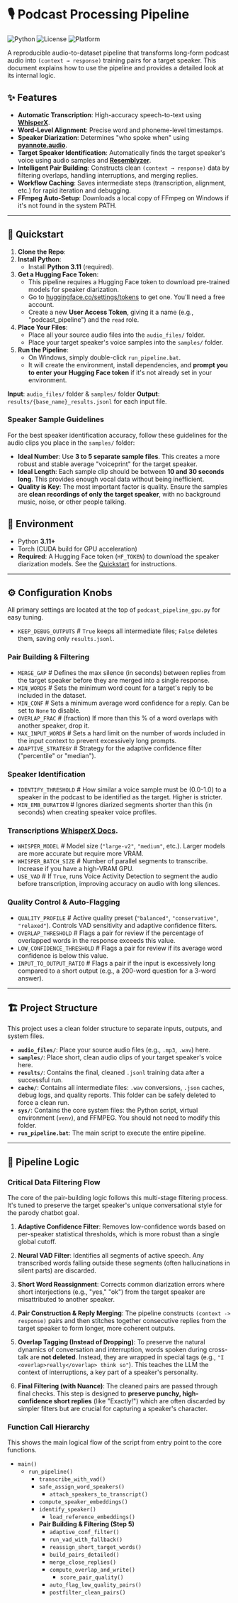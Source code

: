 # 🎙️ Podcast Processing Pipeline

![Python](https://img.shields.io/badge/python-3.11-blue) ![License](https://img.shields.io/badge/license-MIT-green) ![Platform](https://img.shields.io/badge/platform-Windows%20%7C%20Linux-lightgrey)

A reproducible audio-to-dataset pipeline that transforms long-form podcast audio into `(context → response)` training pairs for a target speaker. This document explains how to use the pipeline and provides a detailed look at its internal logic.

## ✨ Features

* **Automatic Transcription**: High-accuracy speech-to-text using **[WhisperX](https://github.com/m-bain/whisperx)**.
* **Word-Level Alignment**: Precise word and phoneme-level timestamps.
* **Speaker Diarization**: Determines "who spoke when" using **[pyannote.audio](https://pyannote.github.io/pyannote-audio/)**.
* **Target Speaker Identification**: Automatically finds the target speaker's voice using audio samples and **[Resemblyzer](https://github.com/resemble-ai/Resemblyzer)**.
* **Intelligent Pair Building**: Constructs clean `(context → response)` data by filtering overlaps, handling interruptions, and merging replies.
* **Workflow Caching**: Saves intermediate steps (transcription, alignment, etc.) for rapid iteration and debugging.
* **FFmpeg Auto-Setup**: Downloads a local copy of FFmpeg on Windows if it's not found in the system PATH.

---

## 🚀 Quickstart

1.  **Clone the Repo**:
2.  **Install Python**:
    * Install **Python 3.11** (required).
3.  **Get a Hugging Face Token**:
    * This pipeline requires a Hugging Face token to download pre-trained models for speaker diarization.
    * Go to [huggingface.co/settings/tokens](https://huggingface.co/settings/tokens) to get one. You'll need a free account.
    * Create a new **User Access Token**, giving it a name (e.g., "podcast_pipeline") and the `read` role.
4.  **Place Your Files**:
    * Place all your source audio files into the `audio_files/` folder.
    * Place your target speaker's voice samples into the `samples/` folder.
5.  **Run the Pipeline**:
    * On Windows, simply double-click `run_pipeline.bat`.
    * It will create the environment, install dependencies, and **prompt you to enter your Hugging Face token** if it's not already set in your environment.

**Input**: `audio_files/` folder & `samples/` folder
**Output**: `results/{base_name}_results.jsonl` for each input file.


### Speaker Sample Guidelines

For the best speaker identification accuracy, follow these guidelines for the audio clips you place in the `samples/` folder:

* **Ideal Number**: Use **3 to 5 separate sample files**. This creates a more robust and stable average "voiceprint" for the target speaker.
* **Ideal Length**: Each sample clip should be between **10 and 30 seconds long**. This provides enough vocal data without being inefficient.
* **Quality is Key**: The most important factor is quality. Ensure the samples are **clean recordings of only the target speaker**, with no background music, noise, or other people talking.


## 🔑 Environment

* Python **3.11+**
* Torch (CUDA build for GPU acceleration)
* **Required**: A Hugging Face token (`HF_TOKEN`) to download the speaker diarization models. See the [Quickstart](#-quickstart) for instructions.
---

## ⚙️ Configuration Knobs

All primary settings are located at the top of `podcast_pipeline_gpu.py` for easy tuning.

* `KEEP_DEBUG_OUTPUTS` # `True` keeps all intermediate files; `False` deletes them, saving only `results.jsonl`.

### Pair Building & Filtering
* `MERGE_GAP` # Defines the max silence (in seconds) between replies from the target speaker before they are merged into a single response.
* `MIN_WORDS` # Sets the minimum word count for a target's reply to be included in the dataset.
* `MIN_CONF` # Sets a minimum average word confidence for a reply. Can be set to `None` to disable.
* `OVERLAP_FRAC` # (fraction) If more than this % of a word overlaps with another speaker, drop it.
* `MAX_INPUT_WORDS` # Sets a hard limit on the number of words included in the input context to prevent excessively long prompts.
* `ADAPTIVE_STRATEGY` # Strategy for the adaptive confidence filter ("percentile" or "median").

### Speaker Identification
* `IDENTIFY_THRESHOLD` # How similar a voice sample must be (0.0-1.0) to a speaker in the podcast to be identified as the target. Higher is stricter.
* `MIN_EMB_DURATION` # Ignores diarized segments shorter than this (in seconds) when creating speaker voice profiles.

### Transcriptions **[WhisperX Docs](https://github.com/openai/whisper)**.
* `WHISPER_MODEL` # Model size (`"large-v2"`, `"medium"`, etc.). Larger models are more accurate but require more VRAM.
* `WHISPER_BATCH_SIZE` # Number of parallel segments to transcribe. Increase if you have a high-VRAM GPU.
* `USE_VAD` # If `True`, runs Voice Activity Detection to segment the audio before transcription, improving accuracy on audio with long silences.

### Quality Control & Auto-Flagging
* `QUALITY_PROFILE` # Active quality preset (`"balanced"`, `"conservative"`, `"relaxed"`). Controls VAD sensitivity and adaptive confidence filters.
* `OVERLAP_THRESHOLD` # Flags a pair for review if the percentage of overlapped words in the response exceeds this value.
* `LOW_CONFIDENCE_THRESHOLD` # Flags a pair for review if its average word confidence is below this value.
* `INPUT_TO_OUTPUT_RATIO` # Flags a pair if the input is excessively long compared to a short output (e.g., a 200-word question for a 3-word answer).

---

## 🏗️ Project Structure

This project uses a clean folder structure to separate inputs, outputs, and system files.

* **`audio_files/`**: Place your source audio files (e.g., `.mp3`, `.wav`) here.
* **`samples/`**: Place short, clean audio clips of your target speaker's voice here.
* **`results/`**: Contains the final, cleaned `.jsonl` training data after a successful run.
* **`cache/`**: Contains all intermediate files: `.wav` conversions, `.json` caches, debug logs, and quality reports. This folder can be safely deleted to force a clean run.
* **`sys/`**: Contains the core system files: the Python script, virtual environment (`venv`), and FFMPEG. You should not need to modify this folder.
* **`run_pipeline.bat`**: The main script to execute the entire pipeline.

---

## 🧠 Pipeline Logic

### Critical Data Filtering Flow

The core of the pair-building logic follows this multi-stage filtering process. It's tuned to preserve the target speaker's unique conversational style for the parody chatbot goal.

1.  **Adaptive Confidence Filter**: Removes low-confidence words based on per-speaker statistical thresholds, which is more robust than a single global cutoff.

2.  **Neural VAD Filter**: Identifies all segments of active speech. Any transcribed words falling outside these segments (often hallucinations in silent parts) are discarded.

3.  **Short Word Reassignment**: Corrects common diarization errors where short interjections (e.g., "yes," "ok") from the target speaker are misattributed to another speaker.

4.  **Pair Construction & Reply Merging**: The pipeline constructs `(context -> response)` pairs and then stitches together consecutive replies from the target speaker to form longer, more coherent outputs.

5.  **Overlap Tagging (Instead of Dropping)**: To preserve the natural dynamics of conversation and interruption, words spoken during cross-talk are **not deleted**. Instead, they are wrapped in special tags (e.g., `"I <overlap>really</overlap> think so"`). This teaches the LLM the context of interruptions, a key part of a speaker's personality.

6.  **Final Filtering (with Nuance)**: The cleaned pairs are passed through final checks. This step is designed to **preserve punchy, high-confidence short replies** (like "Exactly!") which are often discarded by simpler filters but are crucial for capturing a speaker's character.

### Function Call Hierarchy

This shows the main logical flow of the script from entry point to the core functions.

* `main()`
    * `run_pipeline()`
        * `transcribe_with_vad()`
        * `safe_assign_word_speakers()`
            * `attach_speakers_to_transcript()`
        * `compute_speaker_embeddings()`
        * `identify_speaker()`
            * `load_reference_embeddings()`
        * **Pair Building & Filtering (Step 5)**
            * `adaptive_conf_filter()`
            * `run_vad_with_fallback()`
            * `reassign_short_target_words()`
            * `build_pairs_detailed()`
            * `merge_close_replies()`
            * `compute_overlap_and_write()`
                * `score_pair_quality()`
            * `auto_flag_low_quality_pairs()`
            * `postfilter_clean_pairs()`
